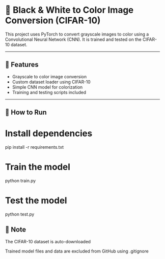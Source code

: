 # 🎨 Black & White to Color Image Conversion (CIFAR-10)

This project uses PyTorch to convert grayscale images to color using a Convolutional Neural Network (CNN). It is trained and tested on the CIFAR-10 dataset.

---

## 🔧 Features

- Grayscale to color image conversion
- Custom dataset loader using CIFAR-10
- Simple CNN model for colorization
- Training and testing scripts included

---

## 🚀 How to Run

# Install dependencies
pip install -r requirements.txt

# Train the model
python train.py

# Test the model
python test.py

## 📌 Note

The CIFAR-10 dataset is auto-downloaded

Trained model files and data are excluded from GitHub using .gitignore


